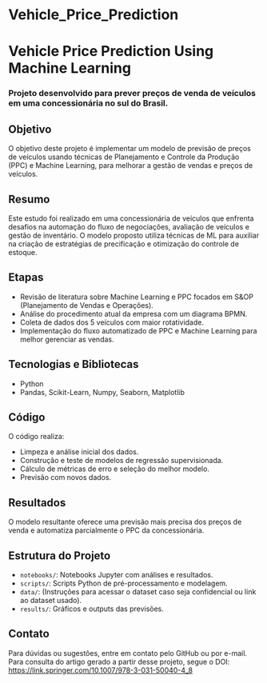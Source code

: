 # Vehicle_Price_Prediction
# Vehicle Price Prediction Using Machine Learning

### Projeto desenvolvido para prever preços de venda de veículos em uma concessionária no sul do Brasil.

## Objetivo
O objetivo deste projeto é implementar um modelo de previsão de preços de veículos usando técnicas de Planejamento e Controle da Produção (PPC) e Machine Learning, para melhorar a gestão de vendas e preços de veículos.

## Resumo
Este estudo foi realizado em uma concessionária de veículos que enfrenta desafios na automação do fluxo de negociações, avaliação de veículos e gestão de inventário. O modelo proposto utiliza técnicas de ML para auxiliar na criação de estratégias de precificação e otimização do controle de estoque.

## Etapas
- Revisão de literatura sobre Machine Learning e PPC focados em S&OP (Planejamento de Vendas e Operações).
- Análise do procedimento atual da empresa com um diagrama BPMN.
- Coleta de dados dos 5 veículos com maior rotatividade.
- Implementação do fluxo automatizado de PPC e Machine Learning para melhor gerenciar as vendas.

## Tecnologias e Bibliotecas
- Python
- Pandas, Scikit-Learn, Numpy, Seaborn, Matplotlib

## Código
O código realiza:
- Limpeza e análise inicial dos dados.
- Construção e teste de modelos de regressão supervisionada.
- Cálculo de métricas de erro e seleção do melhor modelo.
- Previsão com novos dados.

## Resultados
O modelo resultante oferece uma previsão mais precisa dos preços de venda e automatiza parcialmente o PPC da concessionária.

## Estrutura do Projeto
- `notebooks/`: Notebooks Jupyter com análises e resultados.
- `scripts/`: Scripts Python de pré-processamento e modelagem.
- `data/`: (Instruções para acessar o dataset caso seja confidencial ou link ao dataset usado).
- `results/`: Gráficos e outputs das previsões.

## Contato
Para dúvidas ou sugestões, entre em contato pelo GitHub ou por e-mail.
Para consulta do artigo gerado a partir desse projeto, segue o DOI: https://link.springer.com/10.1007/978-3-031-50040-4_8

